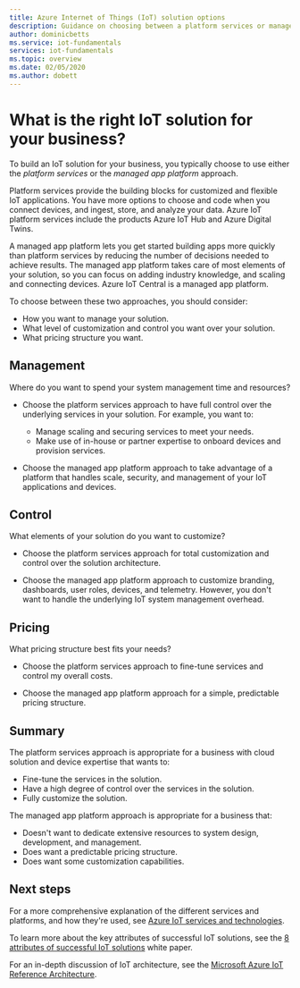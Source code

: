 ```yaml
---
title: Azure Internet of Things (IoT) solution options
description: Guidance on choosing between a platform services or managed app platform approach to building an IoT solution. The platform service approach uses services such as IoT Hub and Digital Twins as building blocks. The managed app platform approach uses IoT Central to quickly get started.
author: dominicbetts
ms.service: iot-fundamentals
services: iot-fundamentals
ms.topic: overview
ms.date: 02/05/2020
ms.author: dobett
---
```


# What is the right IoT solution for your business?

To build an IoT solution for your business, you typically choose to use either the *platform services* or the *managed app platform* approach.

Platform services provide the building blocks for customized and flexible IoT applications. You have more options to choose and code when you connect devices, and ingest, store, and analyze your data. Azure IoT platform services include the products Azure IoT Hub and Azure Digital Twins.

A managed app platform lets you get started building apps more quickly than platform services by reducing the number of decisions needed to achieve results. The managed app platform takes care of most elements of your solution, so you can focus on adding industry knowledge, and scaling and connecting devices. Azure IoT Central is a managed app platform.

To choose between these two approaches, you should consider:

- How you want to manage your solution.
- What level of customization and control you want over your solution.
- What pricing structure you want.

## Management

Where do you want to spend your system management time and resources? 

- Choose the platform services approach to have full control over the underlying services in your solution. For example, you want to:

    - Manage scaling and securing services to meet your needs.
    - Make use of in-house or partner expertise to onboard devices and provision services.

- Choose the managed app platform approach to take advantage of a platform that handles scale, security, and management of your IoT applications and devices.

## Control

What elements of your solution do you want to customize?

- Choose the platform services approach for total customization and control over the solution architecture.

- Choose the managed app platform approach to customize branding, dashboards, user roles, devices, and telemetry. However, you don't want to handle the underlying IoT system management overhead.

## Pricing

What pricing structure best fits your needs?

- Choose the platform services approach to fine-tune services and control my overall costs.

- Choose the managed app platform approach for a simple, predictable pricing structure.

## Summary

The platform services approach is appropriate for a business with cloud solution and device expertise that wants to:

- Fine-tune the services in the solution.
- Have a high degree of control over the services in the solution.
- Fully customize the solution.

The managed app platform approach is appropriate for a business that:

- Doesn't want to dedicate extensive resources to system design, development, and management.
- Does want a predictable pricing structure.
- Does want some customization capabilities.

## Next steps

For a more comprehensive explanation of the different services and platforms, and how they're used, see [Azure IoT services and technologies](iot-services-and-technologies.md).

To learn more about the key attributes of successful IoT solutions, see the [8 attributes of successful IoT solutions](https://aka.ms/8attributes) white paper.

For an in-depth discussion of IoT architecture, see the [Microsoft Azure IoT Reference Architecture](/azure/architecture/reference-architectures/iot).